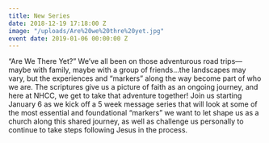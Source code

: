 ```yaml
---
title: New Series
date: 2018-12-19 17:18:00 Z
image: "/uploads/Are%20we%20thre%20yet.jpg"
event date: 2019-01-06 00:00:00 Z
---
```


“Are We There Yet?”  We’ve all been on those adventurous road trips—maybe with family, maybe with a group of friends…the landscapes may vary, but the experiences and “markers” along the way become part of who we are.  The scriptures give us a picture of faith as an ongoing journey, and here at NHCC, we get to take that adventure together!  Join us starting January 6 as we kick off a 5 week message series that will look at some of the most essential and foundational “markers” we want to let shape us as a church along this shared journey, as well as challenge us personally to continue to take steps following Jesus in the process.